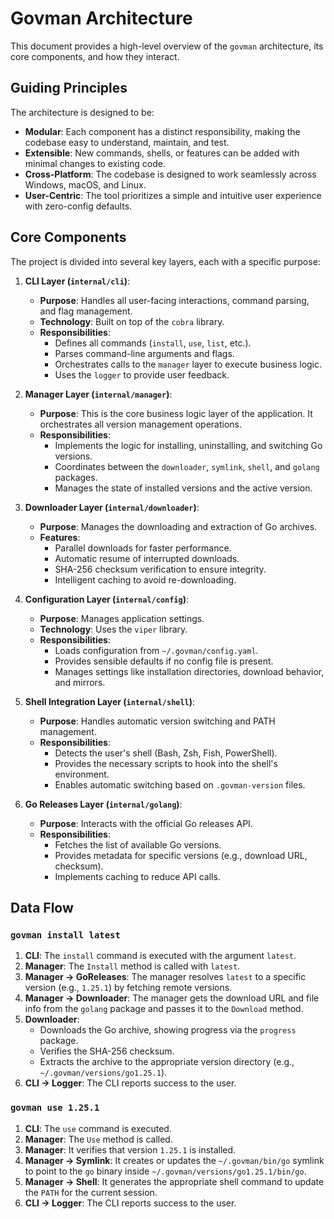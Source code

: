 # Govman Architecture

This document provides a high-level overview of the `govman` architecture, its core components, and how they interact.

## Guiding Principles

The architecture is designed to be:

- **Modular**: Each component has a distinct responsibility, making the codebase easy to understand, maintain, and test.
- **Extensible**: New commands, shells, or features can be added with minimal changes to existing code.
- **Cross-Platform**: The codebase is designed to work seamlessly across Windows, macOS, and Linux.
- **User-Centric**: The tool prioritizes a simple and intuitive user experience with zero-config defaults.

## Core Components

The project is divided into several key layers, each with a specific purpose:

1.  **CLI Layer (`internal/cli`)**:
    -   **Purpose**: Handles all user-facing interactions, command parsing, and flag management.
    -   **Technology**: Built on top of the `cobra` library.
    -   **Responsibilities**:
        -   Defines all commands (`install`, `use`, `list`, etc.).
        -   Parses command-line arguments and flags.
        -   Orchestrates calls to the `manager` layer to execute business logic.
        -   Uses the `logger` to provide user feedback.

2.  **Manager Layer (`internal/manager`)**:
    -   **Purpose**: This is the core business logic layer of the application. It orchestrates all version management operations.
    -   **Responsibilities**:
        -   Implements the logic for installing, uninstalling, and switching Go versions.
        -   Coordinates between the `downloader`, `symlink`, `shell`, and `golang` packages.
        -   Manages the state of installed versions and the active version.

3.  **Downloader Layer (`internal/downloader`)**:
    -   **Purpose**: Manages the downloading and extraction of Go archives.
    -   **Features**:
        -   Parallel downloads for faster performance.
        -   Automatic resume of interrupted downloads.
        -   SHA-256 checksum verification to ensure integrity.
        -   Intelligent caching to avoid re-downloading.

4.  **Configuration Layer (`internal/config`)**:
    -   **Purpose**: Manages application settings.
    -   **Technology**: Uses the `viper` library.
    -   **Responsibilities**:
        -   Loads configuration from `~/.govman/config.yaml`.
        -   Provides sensible defaults if no config file is present.
        -   Manages settings like installation directories, download behavior, and mirrors.

5.  **Shell Integration Layer (`internal/shell`)**:
    -   **Purpose**: Handles automatic version switching and PATH management.
    -   **Responsibilities**:
        -   Detects the user's shell (Bash, Zsh, Fish, PowerShell).
        -   Provides the necessary scripts to hook into the shell's environment.
        -   Enables automatic switching based on `.govman-version` files.

6.  **Go Releases Layer (`internal/golang`)**:
    -   **Purpose**: Interacts with the official Go releases API.
    -   **Responsibilities**:
        -   Fetches the list of available Go versions.
        -   Provides metadata for specific versions (e.g., download URL, checksum).
        -   Implements caching to reduce API calls.

## Data Flow

### `govman install latest`

1.  **CLI**: The `install` command is executed with the argument `latest`.
2.  **Manager**: The `Install` method is called with `latest`.
3.  **Manager -> GoReleases**: The manager resolves `latest` to a specific version (e.g., `1.25.1`) by fetching remote versions.
4.  **Manager -> Downloader**: The manager gets the download URL and file info from the `golang` package and passes it to the `Download` method.
5.  **Downloader**:
    -   Downloads the Go archive, showing progress via the `progress` package.
    -   Verifies the SHA-256 checksum.
    -   Extracts the archive to the appropriate version directory (e.g., `~/.govman/versions/go1.25.1`).
6.  **CLI -> Logger**: The CLI reports success to the user.

### `govman use 1.25.1`

1.  **CLI**: The `use` command is executed.
2.  **Manager**: The `Use` method is called.
3.  **Manager**: It verifies that version `1.25.1` is installed.
4.  **Manager -> Symlink**: It creates or updates the `~/.govman/bin/go` symlink to point to the `go` binary inside `~/.govman/versions/go1.25.1/bin/go`.
5.  **Manager -> Shell**: It generates the appropriate shell command to update the `PATH` for the current session.
6.  **CLI -> Logger**: The CLI reports success to the user.